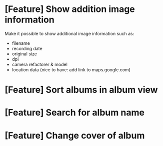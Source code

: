# [Feature] Show addition image information
Make it possible to show additional image information such as:
- filename
- recording date
- original size
- dpi
- camera refactorer & model
- location data (nice to have: add link to maps.google.com)

# [Feature] Sort albums in album view

# [Feature] Search for album name

# [Feature] Change cover of album
